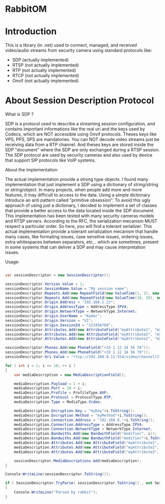 # RabbitOM

# Introduction

This is a library (in .net) used to connect, managed, and received video/audio streams from security camera using standard protocols like:

* SDP (actually implemented)
* RTSP (not actually implemented)
* RTP (not actually implemented)
* RTCP (not actually implemented)
* Onvif (not actually implemented)


# About Session Description Protocol

What is SDP ?

SDP is a protocol used to describe a streaming session configuration, and contains important informations like the real uri and the keys used by Codecs, which are NOT accessible using Onvif protocols. Theses keys like VPS, PPS, SPS are mandatories. You can NOT decode video streams just be receiving data from a RTP channel. And theses keys are stored inside the SDP "document" where the SDP are only exchanged during a RTSP session. The SDP protocol are used by security cameras and also used by device that support SIP protocols like VoIP systems.

About the implementation

The actual implementation provide a strong type objects. I found many implementation that just implement a SDP using a dictionary of string/string or string/object. In many projects, when people add more and more features, it may difficult to access to the data. Using a simple dictionary introduce an anti pattern called "primitive obsession". To avoid this ugly approach of using just a dictionary, I decided to implement a set of classes that provide a better access to the data located inside the SDP document. This implementation has been tested with many security cameras models and RTSP servers. According to the RFC, the serialization mecanism MUST respect a particular order. So here, you will find a tolerant serializer. This actual implementation provide a tolerant serialization mecanism that handle many cases, like formating issues, case sensitive issues, ordering issues, extra whitespaces between separators, etc... which are sometimes, present in some systems that can deliver a SDP and may cause interpretation issues.

Usage:

~~~~C#

var sessionDescriptor = new SessionDescriptor();

sessionDescriptor.Version.Value = 1;
sessionDescriptor.SessionName.Value = "My session name";
sessionDescriptor.Repeats.Add(new RepeatField(new ValueTime(1, 2), new ValueTime(3, 4)));
sessionDescriptor.Repeats.Add(new RepeatField(new ValueTime(10, 20), new ValueTime(30, 40)));
sessionDescriptor.Origin.Address = "192.168.1.23";
sessionDescriptor.Origin.AddressType = AddressType.IPV4;
sessionDescriptor.Origin.NetworkType = NetworkType.Internet;
sessionDescriptor.Origin.UserName = "Kader";
sessionDescriptor.Origin.Version = "V1";
sessionDescriptor.Origin.SessionId = "123456789";
sessionDescriptor.Attributes.Add(new AttributeField("myAttribute1", "myValue1"));
sessionDescriptor.Attributes.Add(new AttributeField("myAttribute2", "myValue2"));
sessionDescriptor.Attributes.Add(new AttributeField("myAttribute2", "myValue3"));

sessionDescriptor.Phones.Add(new PhoneField("+33 1 12 34 56 78"));
sessionDescriptor.Phones.Add(new PhoneField("+33 1 12 34 56 79"));
sessionDescriptor.Uri.Value = "rtsp://192.168.0.11:554/video/channel/1";

for ( int i = 1; i <= 10; ++ i )
{
    var mediaDescription = new MediaDescriptionField();

    mediaDescription.Payload = 1 + i;
    mediaDescription.Port = 10 + i;
    mediaDescription.Profile = ProfileType.AVP;
    mediaDescription.Protocol = ProtocolType.RTP;
    mediaDescription.Type = MediaType.Video;

    mediaDescription.Encryption.Key = "myKey"+i.ToString();
    mediaDescription.Encryption.Method = "myMethod"+i.ToString();
    mediaDescription.Connection.Address = "192.168.0."+i.ToString();
    mediaDescription.Connection.AddressType = AddressType.IPV4;
    mediaDescription.Connection.NetworkType = NetworkType.Internet;
    mediaDescription.Bandwiths.Add(new BandwithField("modifier", i));
    mediaDescription.Bandwiths.Add(new BandwithField("modifier"+i.ToString(), i+i));
    mediaDescription.Attributes.Add(new AttributeField("myAttribute1", "myValue1"));
    mediaDescription.Attributes.Add(new AttributeField("myAttribute2", "myValue2"));
    mediaDescription.Attributes.Add(new AttributeField("myAttribute3", "myValue3"));

    sessionDescriptor.MediaDescriptions.Add(mediaDescription);
}

Console.WriteLine(sessionDescriptor.ToString());

if ( SessionDescriptor.TryParse( sessionDescriptor.ToString() , out SessionDescriptor descriptor ) )
{
    Console.WriteLine("Parsed by rabbit");
}

~~~~
